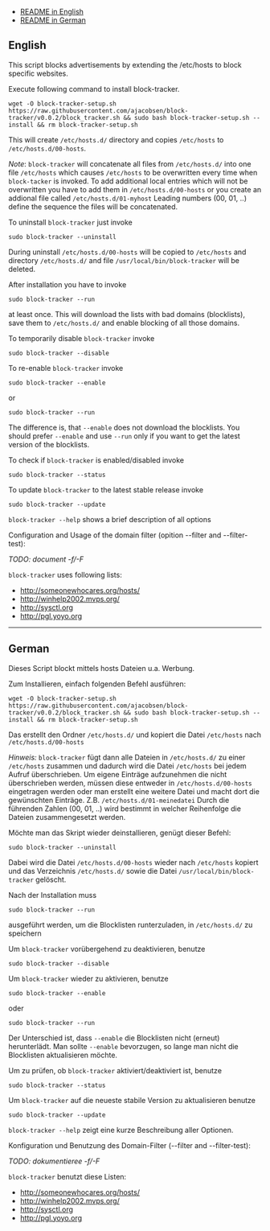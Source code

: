 * <a href="#english">README in English</a><br/>
* <a href="#german">README in German</a>

<a name="english"></a>
## English
This script blocks advertisements by extending the /etc/hosts to block specific websites.

Execute following command to install block-tracker.
```
wget -O block-tracker-setup.sh https://raw.githubusercontent.com/ajacobsen/block-tracker/v0.0.2/block_tracker.sh && sudo bash block-tracker-setup.sh --install && rm block-tracker-setup.sh
```
This will create `/etc/hosts.d/` directory and
copies `/etc/hosts` to `/etc/hosts.d/00-hosts`.

*Note*: `block-tracker` will concatenate all files from `/etc/hosts.d/` into one file `/etc/hosts`
which causes `/etc/hosts` to be overwritten every time when `block-tacker` is invoked.
To add additional local entries which will not be overwritten you have to add them in `/etc/hosts.d/00-hosts`
or you create an addional file called `/etc/hosts.d/01-myhost`
Leading numbers (00, 01, ..) define the sequence the files will be concatenated.

To uninstall `block-tracker` just invoke
```
sudo block-tracker --uninstall
```
During uninstall `/etc/hosts.d/00-hosts` will be copied to `/etc/hosts` and directory `/etc/hosts.d/` and file `/usr/local/bin/block-tracker` will be deleted.

After installation you have to invoke
```
sudo block-tracker --run
```
at least once. This will download the lists with bad domains (blocklists), save them to `/etc/hosts.d/` and enable blocking of all those domains.

To temporarily disable `block-tracker` invoke
```
sudo block-tracker --disable
```
To re-enable `block-tracker` invoke
```
sudo block-tracker --enable
```
or
```
sudo block-tracker --run
```
The difference is, that `--enable` does not download the blocklists.
You should prefer `--enable` and use `--run` only if you want to get the latest version of the blocklists.

To check if `block-tracker` is enabled/disabled invoke
```
sudo block-tracker --status
```

To update `block-tracker` to the latest stable release invoke
```
sudo block-tracker --update
```

`block-tracker --help` shows a brief description of all options

Configuration and Usage of the domain filter (opition --filter and --filter-test):

*TODO: document -f/-F*

`block-tracker` uses following lists:
* http://someonewhocares.org/hosts/
* http://winhelp2002.mvps.org/
* http://sysctl.org
* http://pgl.yoyo.org

---

<a name="german"></a>
## German
Dieses Script blockt mittels hosts Dateien u.a. Werbung.

Zum Installieren, einfach folgenden Befehl ausführen:
```
wget -O block-tracker-setup.sh https://raw.githubusercontent.com/ajacobsen/block-tracker/v0.0.2/block_tracker.sh && sudo bash block-tracker-setup.sh --install && rm block-tracker-setup.sh
```
Das erstellt den Ordner `/etc/hosts.d/` und kopiert die Datei `/etc/hosts` nach `/etc/hosts.d/00-hosts`

*Hinweis:* `block-tracker` fügt dann alle Dateien in `/etc/hosts.d/` zu einer `/etc/hosts`
zusammen und dadurch wird die Datei `/etc/hosts` bei jedem Aufruf überschrieben.
Um eigene Einträge aufzunehmen die nicht überschrieben werden, müssen diese entweder in `/etc/hosts.d/00-hosts`
eingetragen werden oder man erstellt eine weitere Datei und macht
dort die gewünschten Einträge. Z.B. `/etc/hosts.d/01-meinedatei`
Durch die führenden Zahlen (00, 01, ..) wird bestimmt in welcher Reihenfolge die Dateien zusammengesetzt werden.

Möchte man das Skript wieder deinstallieren, genügt dieser Befehl:
```
sudo block-tracker --uninstall
```
Dabei wird die Datei `/etc/hosts.d/00-hosts` wieder nach `/etc/hosts` kopiert und das Verzeichnis `/etc/hosts.d/` sowie die Datei `/usr/local/bin/block-tracker` gelöscht.

Nach der Installation muss
```
sudo block-tracker --run
```
ausgeführt werden, um die Blocklisten runterzuladen, in `/etc/hosts.d/` zu speichern

Um `block-tracker` vorübergehend zu deaktivieren, benutze
```
sudo block-tracker --disable
```
Um `block-tracker` wieder zu aktivieren, benutze
```
sudo block-tracker --enable
```
oder
```
sudo block-tracker --run
```
Der Unterschied ist, dass `--enable` die Blocklisten nicht (erneut) herunterlädt.
Man sollte `--enable` bevorzugen, so lange man nicht die Blocklisten aktualisieren möchte.

Um zu prüfen, ob `block-tracker` aktiviert/deaktiviert ist, benutze
```
sudo block-tracker --status
```
Um `block-tracker` auf die neueste stabile Version zu aktualisieren benutze
```
sudo block-tracker --update
```

`block-tracker --help` zeigt eine kurze Beschreibung aller Optionen.

Konfiguration und Benutzung des Domain-Filter (--filter and --filter-test):

*TODO: dokumentieree -f/-F*

`block-tracker` benutzt diese Listen:
* http://someonewhocares.org/hosts/
* http://winhelp2002.mvps.org/
* http://sysctl.org
* http://pgl.yoyo.org
